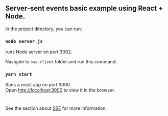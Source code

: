 ## Server-sent events basic example using React + Node.

In the project directory, you can run:

### `node server.js`

runs Node server on port 3002.

Navigate to `sse-client` folder and run this command:
### `yarn start`

Runs a react app on port 3000.\
Open [http://localhost:3000](http://localhost:3000) to view it in the browser.

#
See the section about [SSE](https://developer.mozilla.org/en-US/docs/Web/API/Server-sent_events) for more information.

